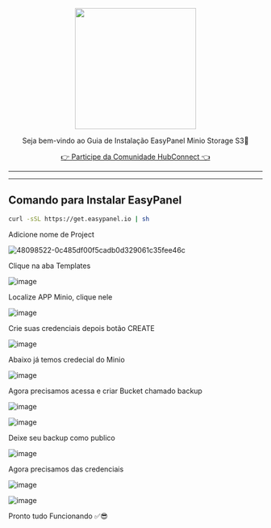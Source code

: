 <p align="center">
<img src="https://cwmkt.com.br/wp-content/uploads/2024/04/logo_github.png" width="240" />
<p align="center">Seja bem-vindo ao Guia de Instalação EasyPanel Minio Storage S3🚀</p>
</p>
  
<p align="center"> 
<a href="https://hubconnect.top" target="_blank">👉 Participe da Comunidade HubConnect 👈</a>
</p>

<hr />
<hr />

## Comando para Instalar EasyPanel

```bash
curl -sSL https://get.easypanel.io | sh
```

Adicione nome de Project

![48098522-0c485df00f5cadb0d329061c35fee46c](https://github.com/cwmkt/easypanelevotypebot/assets/91642837/b72c1359-91ca-4bf6-9fb1-32525ba5747b)

Clique na aba Templates

![image](https://github.com/user-attachments/assets/9d41ae87-dd7e-4003-a0a1-78f6a643065b)

Localize APP Minio, clique nele

![image](https://github.com/user-attachments/assets/eb5e2ae7-c1de-40f5-928a-08559470ab6a)

Crie suas credenciais depois botão CREATE

![image](https://github.com/user-attachments/assets/7e3ac114-bd94-48a5-80b3-eae4aa5da3bc)

Abaixo já temos credecial do Minio

![image](https://github.com/user-attachments/assets/15a24527-778a-494a-90ee-bf6820a7d801)

Agora precisamos acessa e criar Bucket chamado backup

![image](https://github.com/user-attachments/assets/7e081b24-630f-4f71-8da1-15ea3071ec0f)

![image](https://github.com/user-attachments/assets/3be40fb4-d10d-4e24-8ac2-8af68d42b4d6)

Deixe seu backup como publico 

![image](https://github.com/user-attachments/assets/49ca427b-40b0-46d9-9d34-197822f577fc)

Agora precisamos das credenciais

![image](https://github.com/user-attachments/assets/2e035ff6-b143-4ff3-8565-661a2798bb18)

![image](https://github.com/user-attachments/assets/bd8a5c24-7941-4f07-b267-59c764987183)

Pronto tudo Funcionando ✅😎

